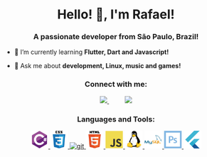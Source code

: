 <h1 align="center">Hello! 👋, I'm Rafael!</h1>
<h3 align="center">A passionate developer from São Paulo, Brazil!</h3>

- 🌱 I’m currently learning **Flutter, Dart and Javascript!**

- 💬 Ask me about **development, Linux, music and games!**

<h3 align="center">Connect with me:</h3>
<p align="left">
<p align="center">
	<a href="mailto:rafaelrodrigues.ds201@gmail.com">
		<img src="https://img.shields.io/badge/gmail-D14836?&style=for-the-badge&logo=gmail&logoColor=white&link=mailto:rafaelrodrigues.ds201@gmail.com">
	</a>
    &nbsp;&nbsp;&nbsp;&nbsp;&nbsp;&nbsp;&nbsp;&nbsp;
	<a href="https://www.linkedin.com/in/rafa-rodri/">
		<img src="https://img.shields.io/badge/linkedin-%230077B5.svg?&style=for-the-badge&logo=linkedin&logoColor=white&link=mailto:https://www.linkedin.com/in/rafa-rodri/">
	</a>
</p>
</p>

<h3 align="center">Languages and Tools:</h3>
<p align="center"<img src="https://raw.githubusercontent.com/devicons/devicon/master/icons/c/c-original.svg" alt="c" width="40" height="40"/> </a> <a href="https://www.w3schools.com/cs/" target="_blank" rel="noreferrer"> <img src="https://raw.githubusercontent.com/devicons/devicon/master/icons/csharp/csharp-original.svg" alt="csharp" width="40" height="40"/> </a> <a href="https://www.w3schools.com/css/" target="_blank" rel="noreferrer"> <img src="https://raw.githubusercontent.com/devicons/devicon/master/icons/css3/css3-original-wordmark.svg" alt="css3" width="40" height="40"/> </a> <a href="https://git-scm.com/" target="_blank" rel="noreferrer"> <img src="https://www.vectorlogo.zone/logos/git-scm/git-scm-icon.svg" alt="git" width="40" height="40"/> </a> <a href="https://www.w3.org/html/" target="_blank" rel="noreferrer"> <img src="https://raw.githubusercontent.com/devicons/devicon/master/icons/html5/html5-original-wordmark.svg" alt="html5" width="40" height="40"/> </a> <a href="https://developer.mozilla.org/en-US/docs/Web/JavaScript" target="_blank" rel="noreferrer"> <img src="https://raw.githubusercontent.com/devicons/devicon/master/icons/javascript/javascript-original.svg" alt="javascript" width="40" height="40"/> </a> <a href="https://www.linux.org/" target="_blank" rel="noreferrer"> <img src="https://raw.githubusercontent.com/devicons/devicon/master/icons/linux/linux-original.svg" alt="linux" width="40" height="40"/> </a> <a href="https://www.mysql.com/" target="_blank" rel="noreferrer"> <img src="https://raw.githubusercontent.com/devicons/devicon/master/icons/mysql/mysql-original-wordmark.svg" alt="mysql" width="40" height="40"/> </a>  <a href="https://www.photoshop.com/en" target="_blank" rel="noreferrer"> <img src="https://raw.githubusercontent.com/devicons/devicon/master/icons/photoshop/photoshop-line.svg" alt="photoshop" width="40" height="40"/> </a>
<img height="40" src="https://raw.githubusercontent.com/devicons/devicon/master/icons/flutter/flutter-original.svg">
